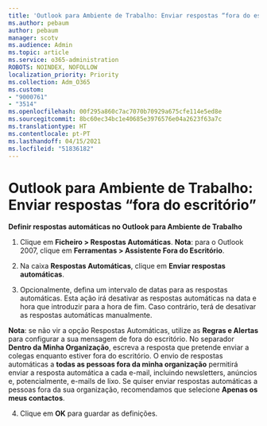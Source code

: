 ```yaml
---
title: 'Outlook para Ambiente de Trabalho: Enviar respostas “fora do escritório”'
ms.author: pebaum
author: pebaum
manager: scotv
ms.audience: Admin
ms.topic: article
ms.service: o365-administration
ROBOTS: NOINDEX, NOFOLLOW
localization_priority: Priority
ms.collection: Adm_O365
ms.custom:
- "9000761"
- "3514"
ms.openlocfilehash: 00f295a860c7ac7070b70929a675cfe114e5ed8e
ms.sourcegitcommit: 8bc60ec34bc1e40685e3976576e04a2623f63a7c
ms.translationtype: HT
ms.contentlocale: pt-PT
ms.lasthandoff: 04/15/2021
ms.locfileid: "51836182"
---
```

# <a name="outlook-desktop-send-out-of-office-replies"></a>Outlook para Ambiente de Trabalho: Enviar respostas “fora do escritório”

**Definir respostas automáticas no Outlook para Ambiente de Trabalho**

1. Clique em **Ficheiro > Respostas Automáticas**. **Nota**: para o Outlook 2007, clique em **Ferramentas > Assistente Fora do Escritório**.

2. Na caixa **Respostas Automáticas**, clique em **Enviar respostas automáticas**.

3. Opcionalmente, defina um intervalo de datas para as respostas automáticas. Esta ação irá desativar as respostas automáticas na data e hora que introduzir para a hora de fim. Caso contrário, terá de desativar as respostas automáticas manualmente.

**Nota**: se não vir a opção Respostas Automáticas, utilize as **Regras e Alertas** para configurar a sua mensagem de fora do escritório. No separador **Dentro da Minha Organização**, escreva a resposta que pretende enviar a colegas enquanto estiver fora do escritório. O envio de respostas automáticas a **todas as pessoas fora da minha organização** permitirá enviar a resposta automática a cada e-mail, incluindo newsletters, anúncios e, potencialmente, e-mails de lixo. Se quiser enviar respostas automáticas a pessoas fora da sua organização, recomendamos que selecione **Apenas os meus contactos**.

4. Clique em **OK** para guardar as definições.
